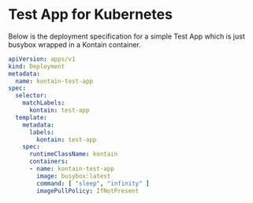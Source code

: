 # Test App for Kubernetes
Below is the deployment specification for a simple Test App which is just busybox wrapped in a Kontain container.


```yaml
apiVersion: apps/v1
kind: Deployment
metadata:
  name: kontain-test-app
spec:
  selector:
    matchLabels:
      kontain: test-app
  template:
    metadata:
      labels:
        kontain: test-app
    spec:
      runtimeClassName: kontain
      containers:
      - name: kontain-test-app
        image: busybox:latest
        command: [ "sleep", "infinity" ]
        imagePullPolicy: IfNotPresent
```